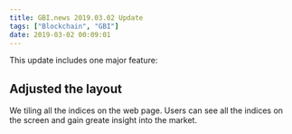 ```yaml
---
title: GBI.news 2019.03.02 Update
tags: ["Blockchain", "GBI"]
date: 2019-03-02 00:09:01
---
```


This update includes one major feature:

## Adjusted the layout

We tiling all the indices on the web page. Users can see all the indices on the screen and gain greate insight into the market.


